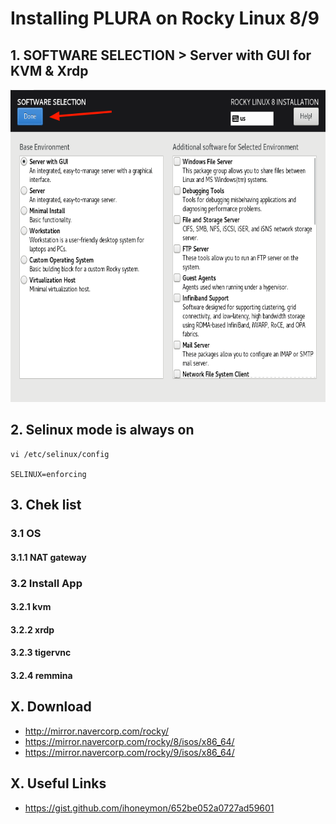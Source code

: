 # Installing PLURA on Rocky Linux 8/9

## 1. SOFTWARE SELECTION > Server with GUI for KVM & Xrdp

<img src="rocky8/os/images/Rocky8_Software_Selection.png" height="500">

## 2. Selinux mode is always on

    vi /etc/selinux/config
    
    SELINUX=enforcing

## 3. Chek list

### 3.1 OS

#### 3.1.1 NAT gateway

### 3.2 Install App

#### 3.2.1 kvm

#### 3.2.2 xrdp

#### 3.2.3 tigervnc

#### 3.2.4 remmina

## X. Download

- http://mirror.navercorp.com/rocky/
- https://mirror.navercorp.com/rocky/8/isos/x86_64/
- https://mirror.navercorp.com/rocky/9/isos/x86_64/

## X. Useful Links

- https://gist.github.com/ihoneymon/652be052a0727ad59601
